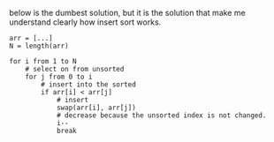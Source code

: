 
below is the dumbest solution, but it is the solution that make me understand clearly how insert sort works.

```
arr = [...]
N = length(arr)

for i from 1 to N
	# select on from unsorted
	for j from 0 to i
		# insert into the sorted
		if arr[i] < arr[j]
			# insert
			swap(arr[i], arr[j])
			# decrease because the unsorted index is not changed.
			i--
			break
```
